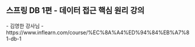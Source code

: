 <h2> 스프링 DB 1편 - 데이터 접근 핵심 원리 강의 </h2>
- 김영한 강사님
- https://www.inflearn.com/course/%EC%8A%A4%ED%94%84%EB%A7%81-db-1
